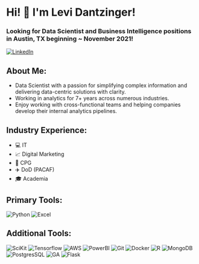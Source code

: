 # Hi! :wave: I'm Levi Dantzinger!
### Looking for Data Scientist and Business Intelligence positions in Austin, TX beginning ~ November 2021!
[![LinkedIn](https://img.shields.io/badge/LinkedIn-0077B5?style=for-the-badge&logo=linkedin&logoColor=white)](https://www.linkedin.com/in/levi-dantzinger-34328a71/)

## About Me:
- Data Scientist with a passion for simplifying complex information and delivering data-centric solutions with clarity.
- Working in analytics for 7+ years across numerous industries.
- Enjoy working with cross-functional teams and helping companies develop their internal analytics pipelines.

## Industry Experience:
- :computer: IT
- :chart_with_upwards_trend: Digital Marketing
- :gift: CPG
- :airplane: DoD (PACAF)
- :mortar_board: Academia


## Primary Tools:
![Python](https://img.shields.io/badge/Python-FFD43B?style=for-the-badge&logo=python&logoColor=darkgreen) ![Excel](https://img.shields.io/badge/Microsoft_Excel-217346?style=for-the-badge&logo=microsoft-excel&logoColor=white)

## Additional Tools:
![SciKit](https://img.shields.io/badge/scikit_learn-F7931E?style=for-the-badge&logo=scikit-learn&logoColor=white) ![Tensorflow](https://img.shields.io/badge/TensorFlow-FF6F00?style=for-the-badge&logo=TensorFlow&logoColor=white) ![AWS](https://img.shields.io/badge/Amazon_AWS-232F3E?style=for-the-badge&logo=amazon-aws&logoColor=white) ![PowerBI](https://img.shields.io/badge/PowerBI-F2C811?style=for-the-badge&logo=Power%20BI&logoColor=white) ![Git](https://img.shields.io/badge/Git-F05032?style=for-the-badge&logo=git&logoColor=white) ![Docker](https://img.shields.io/badge/Docker-2CA5E0?style=for-the-badge&logo=docker&logoColor=white) ![R](https://img.shields.io/badge/R-276DC3?style=for-the-badge&logo=r&logoColor=white) ![MongoDB](https://img.shields.io/badge/MongoDB-4EA94B?style=for-the-badge&logo=mongodb&logoColor=white) ![PostgresSQL](https://img.shields.io/badge/PostgreSQL-316192?style=for-the-badge&logo=postgresql&logoColor=white) ![GA](https://img.shields.io/badge/Google%20Analytics-E37400?style=for-the-badge&logo=google%20analytics&logoColor=white) ![Flask](https://img.shields.io/badge/Flask-000000?style=for-the-badge&logo=flask&logoColor=white)
